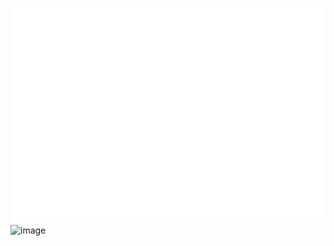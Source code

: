 ![Metrics](/github-metrics.svg)
![image](https://github.com/Jimmy-Tran/Jimmy-Tran/assets/76182882/927b355c-3105-42fe-a34c-e172b5f93935)
